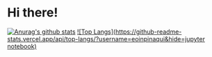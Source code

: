 <!--
**eoinpinaqui/eoinpinaqui** is a ✨ _special_ ✨ repository because its `README.md` (this file) appears on your GitHub profile.

Here are some ideas to get you started:

- 🔭 I’m currently working on ...
- 🌱 I’m currently learning ...
- 👯 I’m looking to collaborate on ...
- 🤔 I’m looking for help with ...
- 💬 Ask me about ...
- 📫 How to reach me: ...
- 😄 Pronouns: ...
- ⚡ Fun fact: ...
-->

# Hi there!
[![Anurag's github stats](https://github-readme-stats.vercel.app/api?username=eoinpinaqui)](https://github.com/eoinpinaqui) [![Top Langs](https://github-readme-stats.vercel.app/api/top-langs/?username=eoinpinaqui&hide=jupyter notebook)](https://github.com/eoinpinaqui)
